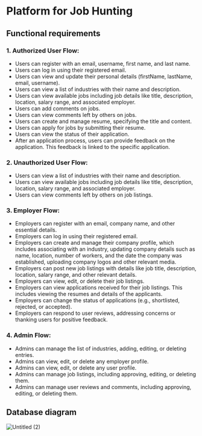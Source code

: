 # Platform for Job Hunting

## Functional requirements

### 1. Authorized User Flow:
- Users can register with an email, username, first name, and last name.
- Users can log in using their registered email.
- Users can view and update their personal details (firstName, lastName, email, username).
- Users can view a list of industries with their name and description.
- Users can view available jobs including job details like title, description, location, salary range, and associated employer.
- Users can add comments on jobs.
- Users can view comments left by others on jobs.
- Users can create and manage resume, specifying the title and content.
- Users can apply for jobs by submitting their resume.
- Users can view the status of their application.
- After an application process, users can provide feedback on the application. This feedback is linked to the specific application.

### 2. Unauthorized User Flow:
- Users can view a list of industries with their name and description.
- Users can view available jobs including job details like title, description, location, salary range, and associated employer.
- Users can view comments left by others on job listings.

### 3. Employer Flow:
- Employers can register with an email, company name, and other essential details.
- Employers can log in using their registered email.
- Employers can create and manage their company profile, which includes associating with an industry, updating company details such as name, location, number of workers, and the date the company was established, uploading company logos and other relevant media.
- Employers can post new job listings with details like job title, description, location, salary range, and other relevant details.
- Employers can view, edit, or delete their job listings.
- Employers can view applications received for their job listings. This includes viewing the resumes and details of the applicants.
- Employers can change the status of applications (e.g., shortlisted, rejected, or accepted).
- Employers can respond to user reviews, addressing concerns or thanking users for positive feedback.

### 4. Admin Flow:
- Admins can manage the list of industries, adding, editing, or deleting entries.
- Admins can view, edit, or delete any employer profile.
- Admins can view, edit, or delete any user profile.
- Admins can manage job listings, including approving, editing, or deleting them.
- Admins can manage user reviews and comments, including approving, editing, or deleting them.

## Database diagram

![Untitled (2)](https://github.com/ilyevskii/job-hunter/assets/95957223/ef535669-ecfe-45c4-993a-0c8c5f2af11a)

